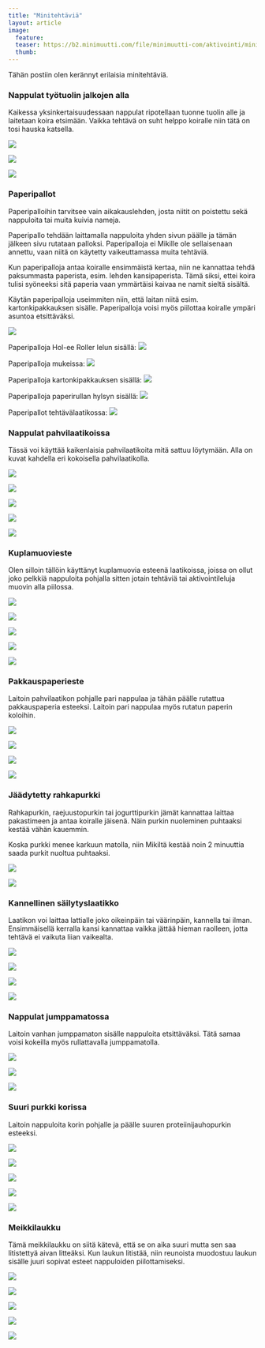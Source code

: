 ```yaml
---
title: "Minitehtäviä"
layout: article
image:
  feature:
  teaser: https://b2.minimuutti.com/file/minimuutti-com/aktivointi/minitehtavia/DSC51202-245px.jpg
  thumb:
---
```


Tähän postiin olen kerännyt erilaisia minitehtäviä.

### Nappulat työtuolin jalkojen alla

Kaikessa yksinkertaisuudessaan nappulat ripotellaan tuonne tuolin alle ja laitetaan koira etsimään. Vaikka tehtävä on suht helppo koiralle niin tätä on tosi hauska katsella.

![](https://b2.minimuutti.com/file/minimuutti-com/aktivointi/minitehtavia/DSC51202-800px.jpg)

![](https://b2.minimuutti.com/file/minimuutti-com/aktivointi/minitehtavia/DSC51246-800px.jpg)

![](https://b2.minimuutti.com/file/minimuutti-com/aktivointi/minitehtavia/DSC51211-800px.jpg)

### <a name="paperipallot">Paperipallot</a>

Paperipalloihin tarvitsee vain aikakauslehden, josta niitit on poistettu sekä nappuloita tai muita kuivia nameja.

Paperipallo tehdään laittamalla nappuloita yhden sivun päälle ja tämän jälkeen sivu rutataan palloksi. Paperipalloja ei Mikille ole sellaisenaan annettu, vaan niitä on käytetty vaikeuttamassa muita tehtäviä.

Kun paperipalloja antaa koiralle ensimmäistä kertaa, niin ne kannattaa tehdä paksummasta paperista, esim. lehden kansipaperista. Tämä siksi, ettei koira tulisi syöneeksi sitä paperia vaan ymmärtäisi kaivaa ne namit sieltä sisältä.

Käytän paperipalloja useimmiten niin, että laitan niitä esim. kartonkipakkauksen sisälle. Paperipalloja voisi myös piilottaa koiralle ympäri asuntoa etsittäväksi.

![](https://b2.minimuutti.com/file/minimuutti-com/aktivointi/minitehtavia/DSC52279-800px.jpg)

Paperipalloja Hol-ee Roller lelun sisällä:
[![](https://b2.minimuutti.com/file/minimuutti-com/aktivointi/jw-hol-ee-roller/DSC50501-800px.jpg)](/aktivointi/jw-hol-ee-roller/)

Paperipalloja mukeissa:
[![](https://b2.minimuutti.com/file/minimuutti-com/aktivointi/paperipallot-mukeissa/DSC46322-800px.jpg)](/aktivointi/paperipallot-mukeissa/)

Paperipalloja kartonkipakkauksen sisällä:
[![](https://b2.minimuutti.com/file/minimuutti-com/aktivointi/kartonkipakkaukset/DSC38178-800px.jpg)](/aktivointi/kartonkipakkaukset/)

Paperipalloja paperirullan hylsyn sisällä:
[![](https://b2.minimuutti.com/file/minimuutti-com/aktivointi/paperirullien-hylsyt/DSC52305-800px.jpg)](/aktivointi/paperirullien-hylsyt/)

Paperipallot tehtävälaatikossa:
[![](https://b2.minimuutti.com/file/minimuutti-com/aktivointi/tehtavalaatikko-paperipalloilla/DS06203-800px.jpg)](/aktivointi/tehtavalaatikko-paperipalloilla/)

### Nappulat pahvilaatikoissa

Tässä voi käyttää kaikenlaisia pahvilaatikoita mitä sattuu löytymään. Alla on kuvat kahdella eri kokoisella pahvilaatikolla.

![](https://b2.minimuutti.com/file/minimuutti-com/aktivointi/minitehtavia/DSC49081-800px.jpg)

![](https://b2.minimuutti.com/file/minimuutti-com/aktivointi/minitehtavia/DSC49080-800px.jpg)

![](https://b2.minimuutti.com/file/minimuutti-com/aktivointi/minitehtavia/DSC47111-800px.jpg)

![](https://b2.minimuutti.com/file/minimuutti-com/aktivointi/minitehtavia/DSC47117-800px.jpg)

![](https://b2.minimuutti.com/file/minimuutti-com/aktivointi/minitehtavia/DSC47148-800px.jpg)

### Kuplamuovieste

Olen silloin tällöin käyttänyt kuplamuovia esteenä laatikoissa, joissa on ollut joko pelkkiä nappuloita pohjalla sitten jotain tehtäviä tai aktivointileluja muovin alla piilossa.

![](https://b2.minimuutti.com/file/minimuutti-com/aktivointi/minitehtavia/DSC49768-800px.jpg)

![](https://b2.minimuutti.com/file/minimuutti-com/aktivointi/minitehtavia/DSC49785-800px.jpg)

![](https://b2.minimuutti.com/file/minimuutti-com/aktivointi/minitehtavia/DSC49868-800px.jpg)

![](https://b2.minimuutti.com/file/minimuutti-com/aktivointi/minitehtavia/DSC51293-800px.jpg)

![](https://b2.minimuutti.com/file/minimuutti-com/aktivointi/minitehtavia/DSC51305-800px.jpg)

### Pakkauspaperieste

Laitoin pahvilaatikon pohjalle pari nappulaa ja tähän päälle rutattua pakkauspaperia esteeksi. Laitoin pari nappulaa myös rutatun paperin koloihin.

![](https://b2.minimuutti.com/file/minimuutti-com/aktivointi/minitehtavia/DS00125-800px.jpg)

![](https://b2.minimuutti.com/file/minimuutti-com/aktivointi/minitehtavia/DS00141-800px.jpg)

![](https://b2.minimuutti.com/file/minimuutti-com/aktivointi/minitehtavia/DS00131-800px.jpg)

![](https://b2.minimuutti.com/file/minimuutti-com/aktivointi/minitehtavia/DS00142-800px.jpg)

### Jäädytetty rahkapurkki

Rahkapurkin, raejuustopurkin tai jogurttipurkin jämät kannattaa laittaa pakastimeen ja antaa koiralle jäisenä. Näin purkin nuoleminen puhtaaksi kestää vähän kauemmin.

Koska purkki menee karkuun matolla, niin Mikiltä kestää noin 2 minuuttia saada purkit nuoltua puhtaaksi.

![](https://b2.minimuutti.com/file/minimuutti-com/aktivointi/minitehtavia/DSC52392-800px.jpg)

![](https://b2.minimuutti.com/file/minimuutti-com/aktivointi/minitehtavia/DSC52357-800px.jpg)

### Kannellinen säilytyslaatikko

Laatikon voi laittaa lattialle joko oikeinpäin tai väärinpäin, kannella tai ilman. Ensimmäisellä kerralla kansi kannattaa vaikka jättää hieman raolleen, jotta tehtävä ei vaikuta liian vaikealta.

![](https://b2.minimuutti.com/file/minimuutti-com/aktivointi/minitehtavia/DSC56160-800px.jpg)

![](https://b2.minimuutti.com/file/minimuutti-com/aktivointi/minitehtavia/DSC56154-800px.jpg)

![](https://b2.minimuutti.com/file/minimuutti-com/aktivointi/minitehtavia/DSC56191%20%282%29-800px.jpg)

![](https://b2.minimuutti.com/file/minimuutti-com/aktivointi/minitehtavia/DSC56206%20%282%29-800px.jpg)

### Nappulat jumppamatossa

Laitoin vanhan jumppamaton sisälle nappuloita etsittäväksi. Tätä samaa voisi kokeilla myös rullattavalla jumppamatolla.

![](https://b2.minimuutti.com/file/minimuutti-com/aktivointi/minitehtavia/DS01099-800px.jpg)

![](https://b2.minimuutti.com/file/minimuutti-com/aktivointi/minitehtavia/DS01128-800px.jpg)

![](https://b2.minimuutti.com/file/minimuutti-com/aktivointi/minitehtavia/DS01155-800px.jpg)

### Suuri purkki korissa

Laitoin nappuloita korin pohjalle ja päälle suuren proteiinijauhopurkin esteeksi.

![](https://b2.minimuutti.com/file/minimuutti-com/aktivointi/minitehtavia/DS15125-800px.jpg)

![](https://b2.minimuutti.com/file/minimuutti-com/aktivointi/minitehtavia/DS15178-800px.jpg)

![](https://b2.minimuutti.com/file/minimuutti-com/aktivointi/minitehtavia/DS15214-800px.jpg)

![](https://b2.minimuutti.com/file/minimuutti-com/aktivointi/minitehtavia/DS15225-800px.jpg)

![](https://b2.minimuutti.com/file/minimuutti-com/aktivointi/minitehtavia/DS15232-800px.jpg)

### Meikkilaukku

Tämä meikkilaukku on siitä kätevä, että se on aika suuri mutta sen saa litistettyä aivan litteäksi. Kun laukun litistää, niin reunoista muodostuu laukun sisälle juuri sopivat esteet nappuloiden piilottamiseksi.

![](https://b2.minimuutti.com/file/minimuutti-com/aktivointi/minitehtavia/DS41961-800px.jpg)

![](https://b2.minimuutti.com/file/minimuutti-com/aktivointi/minitehtavia/DS41941-800px.jpg)

![](https://b2.minimuutti.com/file/minimuutti-com/aktivointi/minitehtavia/DS41991-800px.jpg)

![](https://b2.minimuutti.com/file/minimuutti-com/aktivointi/minitehtavia/DS41953-800px.jpg)

![](https://b2.minimuutti.com/file/minimuutti-com/aktivointi/minitehtavia/DS42016-800px.jpg)
